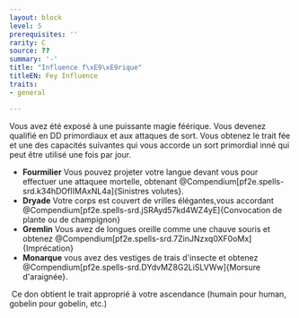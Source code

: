 ```yaml
---
layout: block
level: 5
prerequisites: ''
rarity: C
source: ??
summary: '-'
title: "Influence f\xE9\xE9rique"
titleEN: Fey Influence
traits:
- general

---
```


<p><span>Vous avez été exposé à une puissante magie féérique. Vous devenez qualifié en DD primordiaux et aux attaques de sort. Vous obtenez le trait fée et une des capacités suivantes qui vous accorde un sort primordial inné qui peut être utilisé une fois par jour. </span></p>
<ul>
<li><strong>Fourmilier</strong> Vous pouvez projeter votre langue devant vous pour effectuer une attaquee mortelle, obtenant @Compendium[pf2e.spells-srd.k34hDOfIIMAxNL4a]{Sinistres volutes}.</li>
<li><strong>Dryade</strong> Votre corps est couvert de vrilles élégantes,vous accordant @Compendium[pf2e.spells-srd.jSRAyd57kd4WZ4yE]{Convocation de plante ou de champignon}</li>
<li><strong>Gremlin</strong> Vous avez de longues oreille comme une chauve souris et obtenez @Compendium[pf2e.spells-srd.7ZinJNzxq0XF0oMx]{Imprécation}</li>
<li><strong>Monarque</strong> vous avez des vestiges de trais d'insecte et obtenez @Compendium[pf2e.spells-srd.DYdvMZ8G2LiSLVWw]{Morsure d'araignée}.</li>
</ul>
<p>&nbsp;Ce don obtient le trait approprié à votre ascendance (humain pour human, gobelin pour gobelin, etc.)</p>
